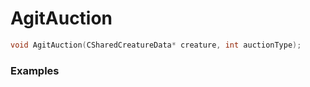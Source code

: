 # AgitAuction

```cpp - C++
void AgitAuction(CSharedCreatureData* creature, int auctionType);
```

### Examples

```cpp - C++

```